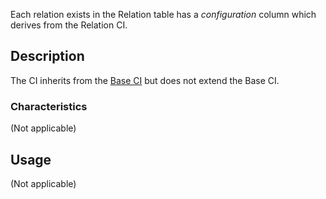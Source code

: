 Each relation exists in the Relation table has a _configuration_ column which derives from the Relation CI.

## Description ##
The CI inherits from the [Base CI](BaseCI.md) but does not extend the Base CI.

### Characteristics ###
(Not applicable)

## Usage ##
(Not applicable)